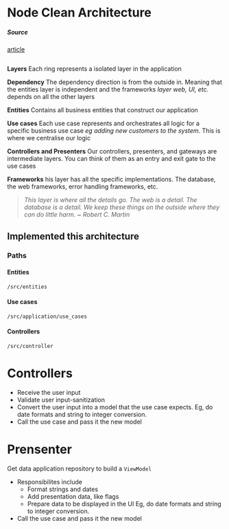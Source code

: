 <head>
 
  <link 
    href="https://fonts.googleapis.com/css?family=Fira+Mono:500&display=swap" 
    rel="stylesheet">
    <script src="https://code.jquery.com/jquery-3.5.1.min.js" integrity="sha256-9/aliU8dGd2tb6OSsuzixeV4y/faTqgFtohetphbbj0=" crossorigin="anonymous"></script>
<style> 
#stack-container {
    position: fixed;
    height: 5em;
    display: flex;
    flex-direction: column-reverse;
    bottom:5vh;
    right: 5vw;
    width: 20vw
}
</style>
</head>    

# Node Clean Architecture

##### Source
<a href="https://medium.com/better-programming/node-clean-architecture-deep-dive-ab68e523554b">article</a>

<img src="https://miro.medium.com/max/700/0*x318bLrEpHGA5GxA.jpg" alt="">

<Large class="Crimson">**Layers**</Large> Each ring represents a isolated layer in the application

<Large class="Crimson">**Dependency**</Large> The dependency direction is from the outside in. Meaning that the entities layer is independent and the frameworks <i class="Grey">layer web, UI, etc.</i> depends on all the other layers

<Large class="Crimson">**Entities**</Large> Contains all business entities that construct our application

<Large class="Crimson">**Use cases**</Large> Each use case represents and orchestrates all logic for a specific business use case <i class="Grey">eg adding new customers to the system</i>. This is where we centralise our logic
      
<Large class="Crimson">**Controllers and Presenters**</Large> Our controllers, presenters, and gateways are intermediate layers. You can think of them as an entry and exit gate to the use cases

<Large class="Crimson">**Frameworks**</Large> his layer has all the specific implementations. The database, the web frameworks, error handling frameworks, etc.

> <i class="Orange">This layer is where all the details go. The web is a detail. The database is a detail. We keep these things on the outside where they can do little harm.
 ~ Robert C. Martin</i>

## Implemented this architecture

### <b class="Yellow">Paths</b> 
#### Entities 
    /src/entities
#### Use cases 
    /src/application/use_cases
#### Controllers
    /src/controller

# Controllers
- Receive the user input
- Validate user input-sanitization
- Convert the user input into a model that the use case expects. <span class="Grey">
Eg, do date formats and string to integer conversion.</span>
- Call the use case and pass it the new model

# Prensenter
Get data application repository to build a `ViewModel`

- Responsibilites include
  - Format strings and dates
  - Add presentation data, like flags
  - Prepare data to be displayed in the UI
Eg, do date formats and string to integer conversion.</span>
- Call the use case and pass it the new model